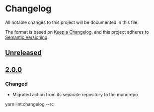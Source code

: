 # Changelog

All notable changes to this project will be documented in this file.

The format is based on [Keep a Changelog](https://keepachangelog.com/en/1.0.0/),
and this project adheres to [Semantic Versioning](https://semver.org/spec/v2.0.0.html).

## [Unreleased]

## [2.0.0]

### Changed

- Migrated action from its separate repository to the monorepo

[Unreleased]: https://github.com/MetaMask/action-security-code-scanner/compare/v2.0.0...HEAD
[2.0.0]: https://github.com/MetaMask/action-security-code-scanner/releases/tag/v2.0.0
yarn lint:changelog --rc
